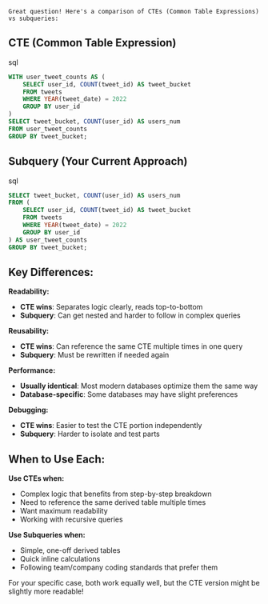 	Great question! Here's a comparison of CTEs (Common Table Expressions) vs subqueries:

## CTE (Common Table Expression)

sql

```sql
WITH user_tweet_counts AS (
    SELECT user_id, COUNT(tweet_id) AS tweet_bucket
    FROM tweets
    WHERE YEAR(tweet_date) = 2022
    GROUP BY user_id
)
SELECT tweet_bucket, COUNT(user_id) AS users_num
FROM user_tweet_counts
GROUP BY tweet_bucket;
```

## Subquery (Your Current Approach)

sql

```sql
SELECT tweet_bucket, COUNT(user_id) AS users_num
FROM (
    SELECT user_id, COUNT(tweet_id) AS tweet_bucket
    FROM tweets
    WHERE YEAR(tweet_date) = 2022
    GROUP BY user_id
) AS user_tweet_counts
GROUP BY tweet_bucket;
```

## Key Differences:

**Readability:**

- **CTE wins**: Separates logic clearly, reads top-to-bottom
- **Subquery**: Can get nested and harder to follow in complex queries

**Reusability:**

- **CTE wins**: Can reference the same CTE multiple times in one query
- **Subquery**: Must be rewritten if needed again

**Performance:**

- **Usually identical**: Most modern databases optimize them the same way
- **Database-specific**: Some databases may have slight preferences

**Debugging:**

- **CTE wins**: Easier to test the CTE portion independently
- **Subquery**: Harder to isolate and test parts

## When to Use Each:

**Use CTEs when:**

- Complex logic that benefits from step-by-step breakdown
- Need to reference the same derived table multiple times
- Want maximum readability
- Working with recursive queries

**Use Subqueries when:**

- Simple, one-off derived tables
- Quick inline calculations
- Following team/company coding standards that prefer them

For your specific case, both work equally well, but the CTE version might be slightly more readable!